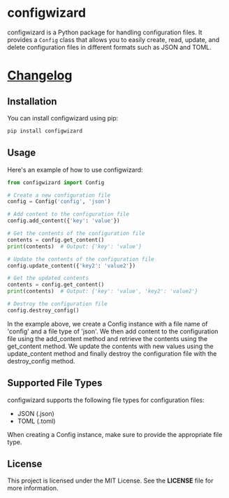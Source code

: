 # configwizard

configwizard is a Python package for handling configuration files. It provides a `Config` class that allows you to easily create, read, update, and delete configuration files in different formats such as JSON and TOML.

# [Changelog](./Changelog.md)

## Installation

You can install configwizard using pip:

```bash
pip install configwizard
```

## Usage
Here's an example of how to use configwizard:

```python
from configwizard import Config

# Create a new configuration file
config = Config('config', 'json')

# Add content to the configuration file
config.add_content({'key': 'value'})

# Get the contents of the configuration file
contents = config.get_content()
print(contents)  # Output: {'key': 'value'}

# Update the contents of the configuration file
config.update_content({'key2': 'value2'})

# Get the updated contents
contents = config.get_content()
print(contents)  # Output: {'key': 'value', 'key2': 'value2'}

# Destroy the configuration file
config.destroy_config()
```

In the example above, we create a Config instance with a file name of 'config' and a file type of 'json'. We then add content to the configuration file using the add_content method and retrieve the contents using the get_content method. We update the contents with new values using the update_content method and finally destroy the configuration file with the destroy_config method.

## Supported File Types

configwizard supports the following file types for configuration files:

- JSON (.json)
- TOML (.toml)

When creating a Config instance, make sure to provide the appropriate file type.

## License

This project is licensed under the MIT License. See the __LICENSE__ file for more information.